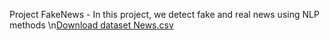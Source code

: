 Project FakeNews - In this project, we detect fake and real news using NLP methods
\n[Download dataset News.csv](https://drive.google.com/file/d/1q5jpI5M1EA9x3YPrLupmiu3gffkmGlHj/view?usp=sharing)
